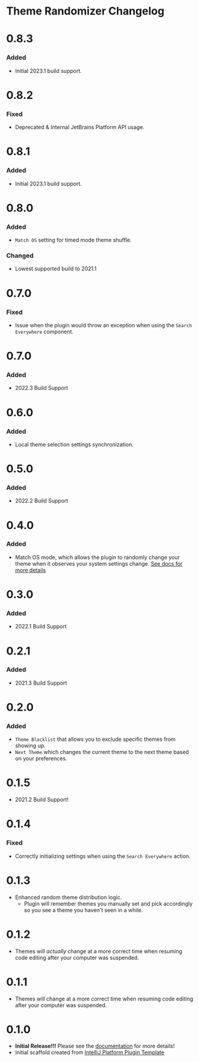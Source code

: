 <!-- Keep a Changelog guide -> https://keepachangelog.com -->

# Theme Randomizer Changelog


# 0.8.3

### Added

- Initial 2023.1 build support.


# 0.8.2

### Fixed

- Deprecated & Internal JetBrains Platform API usage.

# 0.8.1

### Added

- Initial 2023.1 build support.

# 0.8.0

### Added

- `Match OS` setting for timed mode theme shuffle.

### Changed

- Lowest supported build to 2021.1

# 0.7.0

### Fixed

- Issue when the plugin would throw an exception when using the `Search Everywhere` component.

# 0.7.0

### Added

- 2022.3 Build Support

# 0.6.0

### Added

- Local theme selection settings synchronization.

# 0.5.0

### Added

- 2022.2 Build Support

# 0.4.0

### Added

- Match OS mode, which allows the plugin to randomly change your theme when it observes your system settings change. [See docs for more details](./README.md#settings)

# 0.3.0

### Added

- 2022.1 Build Support

# 0.2.1

### Added

- 2021.3 Build Support

# 0.2.0

### Added
- `Theme Blacklist` that allows you to exclude specific themes from showing up.
- `Next Theme` which changes the current theme to the next theme based on your preferences.

# 0.1.5

- 2021.2 Build Support!

# 0.1.4

### Fixed
- Correctly initializing settings when using the `Search Everywhere` action.

# 0.1.3

- Enhanced random theme distribution logic.
  - Plugin will remember themes you manually set and pick accordingly so you see a theme you haven't seen in a while.

# 0.1.2

- Themes will _actually_ change at a more correct time when resuming code editing after your computer was suspended.

# 0.1.1

- Themes will change at a more correct time when resuming code editing after your computer was suspended.

# 0.1.0

- **Initial Release!!!** Please see the <a href="https://github.com/Unthrottled/theme-randomizer#configuration">
  documentation</a> for more details!
- Initial scaffold created
  from [IntelliJ Platform Plugin Template](https://github.com/JetBrains/intellij-platform-plugin-template)
